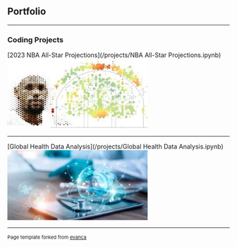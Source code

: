 ## Portfolio

---

### Coding Projects

[2023 NBA All-Star Projections](/projects/NBA All-Star Projections.ipynb)
<img src="images/nbaig.jpg?raw=true"/>

---
[Global Health Data Analysis](/projects/Global Health Data Analysis.ipynb)
<img src="images/gw.jpg?raw=true"/>





---
<p style="font-size:11px">Page template forked from <a href=>evanca</a></p>
<!-- Remove above link if you don't want to attibute -->
